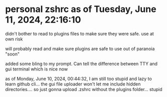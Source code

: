 # personal zshrc as of Tuesday, June 11, 2024, 22:16:10

didn't bother to read to plugins files to make sure they were safe. use at own risk

will probably read and make sure plugins are safe to use out of paranoia "soon"




added some bling to my prompt. Can tell the difference between TTY and gui terminal which is nice now



as of Monday, June 10, 2024, 00:44:32, I am still too stupid and lazy to learn github cli...
the gui file uploader won't let me include hidden directories....
so just gonna upload .zshrc without the plugins folder...
stupid
